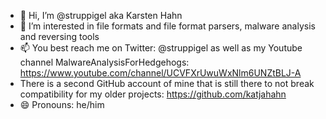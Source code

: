 - 👋 Hi, I’m @struppigel aka Karsten Hahn
- 👀 I’m interested in file formats and file format parsers, malware analysis and reversing tools
- 📫 You best reach me on Twitter: @struppigel as well as my Youtube channel MalwareAnalysisForHedgehogs: https://www.youtube.com/channel/UCVFXrUwuWxNlm6UNZtBLJ-A
- There is a second GitHub account of mine that is still there to not break compatibility for my older projects: https://github.com/katjahahn
- 😄 Pronouns: he/him
